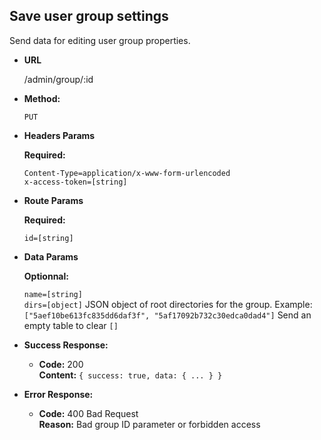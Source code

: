 **Save user group settings**
----
  Send data for editing user group properties.

* **URL**

  /admin/group/:id

* **Method:**

  `PUT`

*  **Headers Params**

   **Required:**

   `Content-Type=application/x-www-form-urlencoded`<br />
   `x-access-token=[string]`

*  **Route Params**

   **Required:**

   `id=[string]`<br />

*  **Data Params**

   **Optionnal:**

   `name=[string]`<br />
   `dirs=[object]` JSON object of root directories for the group. Example: `["5aef10be613fc835dd6daf3f", "5af17092b732c30edca0dad4"]`
Send an empty table to clear `[]`<br />

* **Success Response:**

  * **Code:** 200 <br />
    **Content:** `{ success: true, data: { ... } }`


* **Error Response:**

  * **Code:** 400 Bad Request <br />
    **Reason:** Bad group ID parameter or forbidden access
